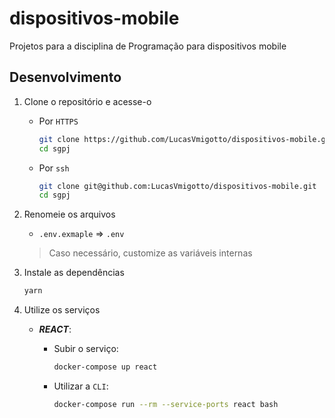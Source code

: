 # dispositivos-mobile

Projetos para a disciplina de Programação para dispositivos mobile

## Desenvolvimento

1. Clone o repositório e acesse-o
    * Por `HTTPS`

        ```bash
        git clone https://github.com/LucasVmigotto/dispositivos-mobile.git
        cd sgpj
        ```

    * Por `ssh`

        ```bash
        git clone git@github.com:LucasVmigotto/dispositivos-mobile.git
        cd sgpj
        ```

2. Renomeie os arquivos
    * `.env.exmaple` => `.env`
    > Caso necessário, customize as variáveis internas

3. Instale as dependências

    ```bash
    yarn
    ```

4. Utilize os serviços

    * **_REACT_**:
        * Subir o serviço:

            ```bash
            docker-compose up react
            ```

        * Utilizar a `CLI`:

            ```bash
            docker-compose run --rm --service-ports react bash
            ```
